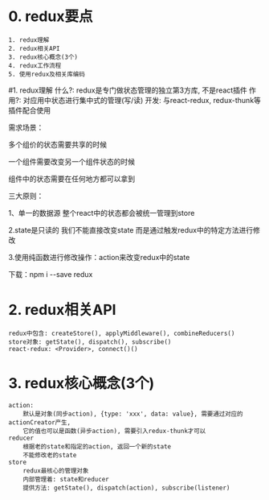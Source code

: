 # 0. redux要点
	1. redux理解
	2. redux相关API
	3. redux核心概念(3个)
	4. redux工作流程
	5. 使用redux及相关库编码

#1. redux理解
	什么?: redux是专门做状态管理的独立第3方库, 不是react插件
	作用?: 对应用中状态进行集中式的管理(写/读)
	开发: 与react-redux, redux-thunk等插件配合使用

需求场景：

多个组价的状态需要共享的时候

一个组件需要改变另一个组件状态的时候

组件中的状态需要在任何地方都可以拿到

三大原则：

1、单一的数据源  整个react中的状态都会被统一管理到store

2.state是只读的  我们不能直接改变state  而是通过触发redux中的特定方法进行修改

3.使用纯函数进行修改操作：action来改变redux中的state

下载：npm i --save redux

# 2. redux相关API
	redux中包含: createStore(), applyMiddleware(), combineReducers()
	store对象: getState(), dispatch(), subscribe()
	react-redux: <Provider>, connect()()

# 3. redux核心概念(3个)
	action: 
		默认是对象(同步action), {type: 'xxx', data: value}, 需要通过对应的actionCreator产生, 
		它的值也可以是函数(异步action), 需要引入redux-thunk才可以
	reducer
		根据老的state和指定的action, 返回一个新的state
		不能修改老的state
	store
		redux最核心的管理对象
		内部管理着: state和reducer
		提供方法: getState(), dispatch(action), subscribe(listener)

